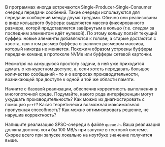В программах иногда встречаются Single-Producer-Single-Consumer очереди передачи сообений. Такие очереди используются для передачи сообщений между двумя тредами. Обычно они реализованы в виде кольцевого буффера: выделяется массив фиксированного размера, которй представляется завёрнутым в кольцо (т.е. следом за последним элементом идёт нулевой). По этому кольцу ползёт текущий буффер: новые элементы добавляются к голове, а старые достаются с хвоста, при этом размер буффера ограничен размером массива, который никогда не меняется. Похожим образом устроены буфферы передачи команд в протоколе NVMe или буфферы сетевой карточки.

Несмотря на кажущуюся простоту задачи, в ней уже приходится думать о конкуретном доступе, а, если хотеть передавать большое количество сообщений - то и о вопросах производительности, возникающей при доступе к одной и той же области памяти.

Начните с базовой реализации, обеспечив корректность выполнения в многопоточной среде. Подумайте, какого рода интерференции могут ухудшать производительность? Как можно их диагностировать с помощью `perf`? Какая теоретически возможная максимальная пропускная способность? Как можно оптимизировать решение, не нарушив корректность?

Напишите реализацию SPSC-очереди в файле `queue.h`. Ваша реализация должна достичь хотя бы 100 MB/s при запуске в тестовой системе. Скорее всего при запуске локально на ноутбуке значение получится выше.
